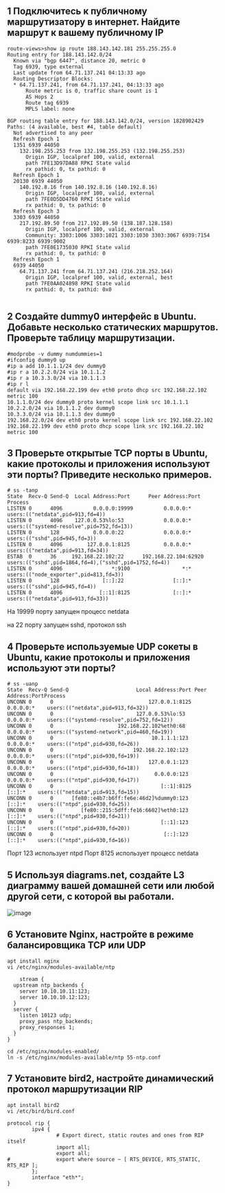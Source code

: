 ## 1 Подключитесь к публичному маршрутизатору в интернет. Найдите маршрут к вашему публичному IP

```
route-views>show ip route 188.143.142.181 255.255.255.0
Routing entry for 188.143.142.0/24
  Known via "bgp 6447", distance 20, metric 0
  Tag 6939, type external
  Last update from 64.71.137.241 04:13:33 ago
  Routing Descriptor Blocks:
  * 64.71.137.241, from 64.71.137.241, 04:13:33 ago
      Route metric is 0, traffic share count is 1
      AS Hops 2
      Route tag 6939
      MPLS label: none
			
BGP routing table entry for 188.143.142.0/24, version 1828902429
Paths: (4 available, best #4, table default)
  Not advertised to any peer
  Refresh Epoch 1
  1351 6939 44050
    132.198.255.253 from 132.198.255.253 (132.198.255.253)
      Origin IGP, localpref 100, valid, external
      path 7FE13D97DA88 RPKI State valid
      rx pathid: 0, tx pathid: 0
  Refresh Epoch 1
  20130 6939 44050
    140.192.8.16 from 140.192.8.16 (140.192.8.16)
      Origin IGP, localpref 100, valid, external
      path 7FE0D5DD4760 RPKI State valid
      rx pathid: 0, tx pathid: 0
  Refresh Epoch 3
  3303 6939 44050
    217.192.89.50 from 217.192.89.50 (138.187.128.158)
      Origin IGP, localpref 100, valid, external
      Community: 3303:1006 3303:1021 3303:1030 3303:3067 6939:7154 6939:8233 6939:9002
      path 7FE0E1735030 RPKI State valid
      rx pathid: 0, tx pathid: 0
  Refresh Epoch 1
  6939 44050
    64.71.137.241 from 64.71.137.241 (216.218.252.164)
      Origin IGP, localpref 100, valid, external, best
      path 7FE0AA024898 RPKI State valid
      rx pathid: 0, tx pathid: 0x0
			
```
## 2 Создайте dummy0 интерфейс в Ubuntu. Добавьте несколько статических маршрутов. Проверьте таблицу маршрутизации.

	#modprobe -v dummy numdummies=1
	#ifconfig dummy0 up
	#ip a add 10.1.1.1/24 dev dummy0
	#ip r a 10.2.2.0/24 via 10.1.1.2
	#ip r a 10.3.3.0/24 via 10.1.1.3
	#ip r l
	default via 192.168.22.199 dev eth0 proto dhcp src 192.168.22.102 metric 100
	10.1.1.0/24 dev dummy0 proto kernel scope link src 10.1.1.1
	10.2.2.0/24 via 10.1.1.2 dev dummy0
	10.3.3.0/24 via 10.1.1.3 dev dummy0
	192.168.22.0/24 dev eth0 proto kernel scope link src 192.168.22.102
	192.168.22.199 dev eth0 proto dhcp scope link src 192.168.22.102 metric 100
	
## 3 Проверьте открытые TCP порты в Ubuntu, какие протоколы и приложения используют эти порты? Приведите несколько примеров.

```
# ss -tanp
State  Recv-Q Send-Q  Local Address:Port      Peer Address:Port  Process
LISTEN 0      4096          0.0.0.0:19999          0.0.0.0:*      users:(("netdata",pid=913,fd=4))
LISTEN 0      4096    127.0.0.53%lo:53             0.0.0.0:*      users:(("systemd-resolve",pid=752,fd=13))
LISTEN 0      128           0.0.0.0:22             0.0.0.0:*      users:(("sshd",pid=945,fd=3))
LISTEN 0      4096        127.0.0.1:8125           0.0.0.0:*      users:(("netdata",pid=913,fd=34))
ESTAB  0      36     192.168.22.102:22      192.168.22.104:62920  users:(("sshd",pid=1864,fd=4),("sshd",pid=1752,fd=4))
LISTEN 0      4096                *:9100                 *:*      users:(("node_exporter",pid=813,fd=3))
LISTEN 0      128              [::]:22                [::]:*      users:(("sshd",pid=945,fd=4))
LISTEN 0      4096            [::1]:8125              [::]:*      users:(("netdata",pid=913,fd=33))
```

На 19999 порту запущен процесс netdata

на 22 порту запущен sshd, протокол ssh

## 4 Проверьте используемые UDP сокеты в Ubuntu, какие протоколы и приложения используют эти порты?

```
# ss -uanp
State  Recv-Q Send-Q                      Local Address:Port Peer Address:PortProcess
UNCONN 0      0                               127.0.0.1:8125      0.0.0.0:*    users:(("netdata",pid=913,fd=32))
UNCONN 0      0                           127.0.0.53%lo:53        0.0.0.0:*    users:(("systemd-resolve",pid=752,fd=12))
UNCONN 0      0                     192.168.22.102%eth0:68        0.0.0.0:*    users:(("systemd-network",pid=460,fd=19))
UNCONN 0      0                                10.1.1.1:123       0.0.0.0:*    users:(("ntpd",pid=930,fd=26))
UNCONN 0      0                          192.168.22.102:123       0.0.0.0:*    users:(("ntpd",pid=930,fd=19))
UNCONN 0      0                               127.0.0.1:123       0.0.0.0:*    users:(("ntpd",pid=930,fd=18))
UNCONN 0      0                                 0.0.0.0:123       0.0.0.0:*    users:(("ntpd",pid=930,fd=17))
UNCONN 0      0                                   [::1]:8125         [::]:*    users:(("netdata",pid=913,fd=15))
UNCONN 0      0      [fe80::e4b7:b6ff:fe6e:46d2]%dummy0:123          [::]:*    users:(("ntpd",pid=930,fd=25))
UNCONN 0      0         [fe80::215:5dff:fe16:6602]%eth0:123          [::]:*    users:(("ntpd",pid=930,fd=21))
UNCONN 0      0                                   [::1]:123          [::]:*    users:(("ntpd",pid=930,fd=20))
UNCONN 0      0                                    [::]:123          [::]:*    users:(("ntpd",pid=930,fd=16))
```

Порт 123 использует ntpd
Порт 8125 использует процесс netdata

## 5 Используя diagrams.net, создайте L3 диаграмму вашей домашней сети или любой другой сети, с которой вы работали.

![image](https://user-images.githubusercontent.com/93075740/146674911-3e02d617-1b2a-4794-86a4-842f7dc03336.png)

## 6 Установите Nginx, настройте в режиме балансировщика TCP или UDP

	apt install nginx
	vi /etc/nginx/modules-available/ntp

```
	stream {
  upstream ntp_backends {
    server 10.10.10.11:123;
    server 10.10.10.12:123;
  }
  server {
    listen 10123 udp;
    proxy_pass ntp_backends;
    proxy_responses 1;
  }
}
```

	cd /etc/nginx/modules-enabled/
	ln -s /etc/nginx/modules-available/ntp 55-ntp.conf
	
## 7 Установите bird2, настройте динамический протокол маршрутизации RIP

	apt install bird2
	vi /etc/bird/bird.conf
	
```
protocol rip {
        ipv4 {
                # Export direct, static routes and ones from RIP itself
                import all;
                export all;
#               export where source ~ [ RTS_DEVICE, RTS_STATIC, RTS_RIP ];
        };
        interface "eth*";
}
```
